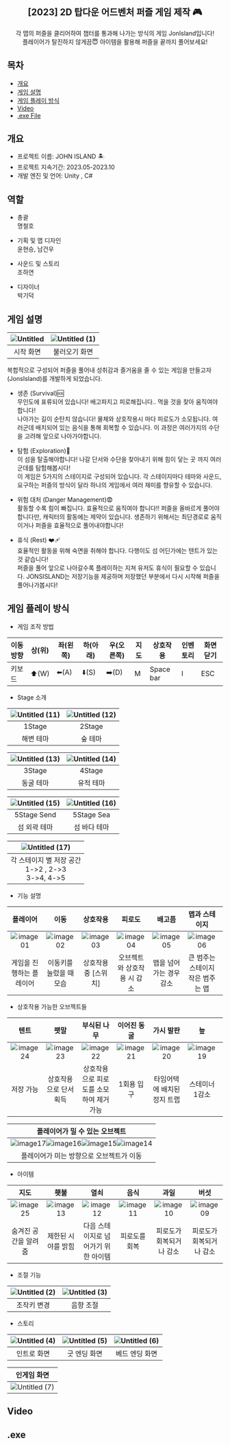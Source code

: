 <div align="center">
<h2>[2023] 2D 탑다운 어드벤처 퍼즐 게임 제작 🎮</h2>
각 맵의 퍼즐을 클리어하여 챕터를 통과해 나가는 방식의 게임 JonIsland입니다!<br>
플레이어가 탈진하지 않게끔😇 아이템을 활용해 퍼즐을 끝까지 풀어보세요!

</div>

## 목차
  - [개요](#개요) 
  - [게임 설명](#게임-설명)
  - [게임 플레이 방식](#게임-플레이-방식)
  - [Video](#Video)
  - [.exe File](#.exe)

## 개요
- 프로젝트 이름: JOHN ISLAND 🏝️
- 프로젝트 지속기간: 2023.05-2023.10
- 개발 엔진 및 언어: Unity , C#

## 역할
- 총괄<br>명철호<br>

- 기획 및 맵 디자인<br>윤현승, 남건우<br>

- 사운드 및 스토리<br>조하연<br>

- 디자이너<br> 박기덕 <br>

## 게임 설명
|![Untitled](https://github.com/Geonwoo1472/Tutorial-1-1/assets/110521729/932602c5-800b-4027-bf00-4f7078261d01)|![Untitled (1)](https://github.com/Geonwoo1472/Tutorial-1-1/assets/110521729/c4e143c2-a5e1-4d6e-9565-c3fc70b2cf2d)|
|:---:|:---:|
|시작 화면|불러오기 화면|

복합적으로 구성되어 퍼즐을 풀어내 성취감과 즐거움을 줄 수 있는 게임을 만들고자 (JonsIsland)를 개발하게 되었습니다.
- 생존 (Survival)🆘<br>
무인도에 표류되어 있습니다! 배고파지고 피로해집니다.. 먹을 것을 찾아 움직여야 합니다!<br>
나아가는 길이 순탄치 않습니다! 물체와 상호작용시 마다 피로도가 소모됩니다. 여러군데 배치되어 있는 음식을 통해 회복할 수 있습니다.
이 과정은 여러가지의 수단을 고려해 앞으로 나아가야합니다.

- 탐험 (Exploration)🔎<br>
이 섬을 탈출해야합니다! 나갈 단서와 수단을 찾아내기 위해 힘이 닿는 곳 까지 여러군데를 탐험해봅시다!<br>
이 게임은 5가지의 스테이지로 구성되어 있습니다. 각 스테이지마다 테마와 사운드, 요구하는 퍼즐의 방식이 달라 하나의 게임에서 여러 재미를 향유할 수 있습니다.

- 위험 대처 (Danger Management)😨<br>
활동할 수록 힘이 빠집니다. 효율적으로 움직여야 합니다!!
퍼즐을 올바르게 풀어야합니다만, 캐릭터의 활동에는 제약이 있습니다. 생존하기 위해서는 최단경로로 움직이거나 퍼즐을 효율적으로 풀어내야합니다!

- 휴식 (Rest) ❤️‍🩹<br>
효율적인 활동을 위해 숙면을 취해야 합니다. 다행이도 섬 어딘가에는 텐트가 있는 것 같습니다!<br>
퍼즐을 풀어 앞으로 나아갈수록 플레이하는 지쳐 유저도 휴식이 필요할 수 있습니다. JONSISLAND는 저장기능을 제공하며 저장했던 부분에서 다시 시작해 퍼즐을 풀어나가봅시다!

## 게임 플레이 방식
- 게임 조작 방법

|이동방향|상(위)|좌(왼쪽)|하(아래)|우(오른쪽)|지도|상호작용|인벤토리|화면 닫기|
|---|---|---|---|---|---|---|---|---|
|키보드|⬆️(W)|⬅️(A)|⬇️(S)|➡️(D)|M|Space bar|I|ESC|

- Stage 소개

|![Untitled (11)](https://github.com/Geonwoo1472/Tutorial-1-1/assets/110521729/48cde6e1-342d-4f3e-a34f-b4aaca1b8dc2)|![Untitled (12)](https://github.com/Geonwoo1472/Tutorial-1-1/assets/110521729/2a9127a9-faf4-4614-be97-2d1bcd3f9996)|
|:---:|:---:|
|1Stage|2Stage|
|해변 테마|숲 테마|

|![Untitled (13)](https://github.com/Geonwoo1472/Tutorial-1-1/assets/110521729/91f6a45b-e89c-41b3-9dad-13ff7d0d9159)|![Untitled (14)](https://github.com/Geonwoo1472/Tutorial-1-1/assets/110521729/aec58ff2-93d0-4cff-b02c-4360ef4fce6c)|
|:---:|:---:|
|3Stage|4Stage|
|동굴 테마|유적 테마|

|![Untitled (15)](https://github.com/Geonwoo1472/Tutorial-1-1/assets/110521729/2f57b130-6715-45b5-a9e4-918f421febdf)|![Untitled (16)](https://github.com/Geonwoo1472/Tutorial-1-1/assets/110521729/7ebb4681-2afb-4279-b2a8-aa27bf2eb5bf)|
|:---:|:---:|
|5Stage Send|5Stage Sea|
|섬 외곽 테마|섬 바다 테마|

|![Untitled (17)](https://github.com/Geonwoo1472/Tutorial-1-1/assets/110521729/ea45ee1a-d4e2-4afd-8520-b159a7ac31dc)|
|:---:|
|각 스테이지 별 저장 공간<br> 1->2 , 2->3<br> 3->4, 4->5|

- 기능 설명

|플레이어|이동|상호작용|피로도|배고픔|맵과 스테이지|맵 이동|맵 이동|인벤토리|
|:---:|:---:|:---:|:---:|:---:|:---:|:---:|:---:|:---:|
|![image01](https://github.com/Geonwoo1472/Tutorial-1-1/assets/110521729/674fdb86-127f-4619-8e7e-2ed0d260dabc)|![image02](https://github.com/Geonwoo1472/Tutorial-1-1/assets/110521729/d719abee-263b-49f1-8671-91e793164497)|![image03](https://github.com/Geonwoo1472/Tutorial-1-1/assets/110521729/dd8a7e45-18f7-4953-a4dc-ec13edf32e15)|![image04](https://github.com/Geonwoo1472/Tutorial-1-1/assets/110521729/6310f9df-0bf2-479f-a8df-fc37f63387c8)|![image05](https://github.com/Geonwoo1472/Tutorial-1-1/assets/110521729/2e04536b-a4e7-4608-a938-03dee425c538)|![image06](https://github.com/Geonwoo1472/Tutorial-1-1/assets/110521729/c03ca605-5411-41aa-9a39-b20889fec0cc)|![image07](https://github.com/Geonwoo1472/Tutorial-1-1/assets/110521729/0d7354cf-fd29-4a86-8967-a5210355229f)|![image08](https://github.com/Geonwoo1472/Tutorial-1-1/assets/110521729/bb828600-ba43-4bb3-9e2f-668e43c56ea6)|![image09](https://github.com/Geonwoo1472/Tutorial-1-1/assets/110521729/a5655b59-6e20-4b93-bcb3-d7ea8a4ffb14)|
|게임을 진행하는 플레이어|이동키를 눌렀을 때 모습|상호작용 중 [스위치]|오브젝트와 상호작용 시 감소|맵을 넘어가는 경우 감소|큰 범주는 스테이지 작은 범주는 맵|맵간 이동 포탈|특수한 맵으로 이동하는 포탈|아이템이 저장되는 공간|

- 상호작용 가능한 오브젝트들

|텐트|팻말|부식된 나무|이어진 동굴|가시 발판|늪|스위치|
|:---:|:---:|:---:|:---:|:---:|:---:|:---:|
|![image24](https://github.com/Geonwoo1472/Tutorial-1-1/assets/110521729/891c1d9e-f80f-44ed-bc49-67c19f2667a7)|![image23](https://github.com/Geonwoo1472/Tutorial-1-1/assets/110521729/18f5658c-a60f-4a92-8ac3-fa960b5b37fe)|![image22](https://github.com/Geonwoo1472/Tutorial-1-1/assets/110521729/fb9d2dd7-64e6-43e2-9f9a-e4f9de113fad)|![image21](https://github.com/Geonwoo1472/Tutorial-1-1/assets/110521729/f4084933-39df-4152-982b-958fe6174771)|![image20](https://github.com/Geonwoo1472/Tutorial-1-1/assets/110521729/50d902d4-6c16-449c-a0d6-be404dbf15f4)|![image19](https://github.com/Geonwoo1472/Tutorial-1-1/assets/110521729/66b14124-96a3-4ace-894f-8b1950e91782)|![image18](https://github.com/Geonwoo1472/Tutorial-1-1/assets/110521729/c9ac8a40-fafa-4b06-93a1-56ce5b910eed)|
|저장 가능|상호작용으로 단서 획득|상호작용으로 피로도를 소모하여 제거 가능|1회용 입구|타임어택에 배치된 정지 트랩|스테미너 1감소|중요 오브젝트 활성화|

|플레이어가 밀 수 있는 오브젝트|
|:---:|
|![image17](https://github.com/Geonwoo1472/Tutorial-1-1/assets/110521729/cb61654c-8e22-4d20-8e1f-d575aa888142)![image16](https://github.com/Geonwoo1472/Tutorial-1-1/assets/110521729/1a11a1e1-c60d-4a49-945f-77cd1b11251a)![image15](https://github.com/Geonwoo1472/Tutorial-1-1/assets/110521729/fa3ab922-a923-41b0-8aa7-2dd72db04ad0)![image14](https://github.com/Geonwoo1472/Tutorial-1-1/assets/110521729/3cba2802-ea18-4446-b21f-9cb910434b85)|
|플레이어가 미는 방향으로 오브젝트가 이동|

- 아이템

|지도|횃불|열쇠|음식|과일|버섯|
|:---:|:---:|:---:|:---:|:---:|:---:|
|![image25](https://github.com/Geonwoo1472/Tutorial-1-1/assets/110521729/d14f25b7-8d66-4246-98de-8fc4aecaee61)|![image13](https://github.com/Geonwoo1472/Tutorial-1-1/assets/110521729/0d1f780c-9e8a-4d8d-9a9f-11e925bb0b85)|![image12](https://github.com/Geonwoo1472/Tutorial-1-1/assets/110521729/6de10035-1f0e-4b76-a427-8967b375faaa)|![image11](https://github.com/Geonwoo1472/Tutorial-1-1/assets/110521729/b871ac8d-295a-4fea-878c-80e172bb1415)|![image10](https://github.com/Geonwoo1472/Tutorial-1-1/assets/110521729/3e2afa5e-d63b-465f-a40e-41d6fe52e24d)|![image09](https://github.com/Geonwoo1472/Tutorial-1-1/assets/110521729/3187c9a0-d368-4a52-8230-042dd7dbc72d)|![image08](https://github.com/Geonwoo1472/Tutorial-1-1/assets/110521729/e16a4cf1-451f-4841-a964-158250763e98)|
|숨겨진 공간을 알려줌|제한된 시야를 밝힘|다음 스테이지로 넘어가기 위한 아이템|피로도를 회복|피로도가 회복되거나 감소|피로도가 회복되거나 감소|


- 조절 기능

|![Untitled (2)](https://github.com/Geonwoo1472/Tutorial-1-1/assets/110521729/dd7cf1cc-af4d-43fe-ac80-3b8be740b1f0)|![Untitled (3)](https://github.com/Geonwoo1472/Tutorial-1-1/assets/110521729/7a2f67db-7036-4cb0-982a-3543c3279c44)|
|:---:|:---:|
|조작키 변경|음향 조절|

- 스토리

|![Untitled (4)](https://github.com/Geonwoo1472/Tutorial-1-1/assets/110521729/240df410-2fd3-46bc-ae58-946f0f286a05)|![Untitled (5)](https://github.com/Geonwoo1472/Tutorial-1-1/assets/110521729/cc028f5c-b445-4b22-b63b-8d4442a9f303)|![Untitled (6)](https://github.com/Geonwoo1472/Tutorial-1-1/assets/110521729/235cef20-715b-4657-ba15-6a37c66f73e6)|
|:---:|:---:|:---:|
|인트로 화면|굿 엔딩 화면|베드 엔딩 화면|




|인게임 화면|
|:---:|
|![Untitled (7)](https://github.com/Geonwoo1472/Tutorial-1-1/assets/110521729/4522aa5e-85af-47c1-89f6-d8f0a36d6db3)|

## Video 

## .exe

